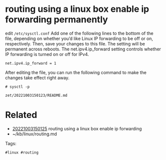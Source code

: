 # routing using a linux box enable ip forwarding permanently
edit `/etc/sysctl.conf`
Add one of the following lines to the bottom of the file, depending on whether you’d like Linux IP forwarding to be off or on, respectively. 
Then, save your changes to this file.
The setting will be permanent across reboots.
The net.ipv4.ip_forward setting controls whether IP forwarding is turned on or off for IPv4.
```
net.ipv4.ip_forward = 1
```
After editing the file, you can run the following command to make the changes take effect right away.
```
# sysctl -p
```

` zet/20221003150123/README.md `

# Related

- [20221003150125](/zet/20221003150125/README.md) routing using a linux box enable ip forwarding
- ~/kb/linux/routing.md

Tags:

    #linux #routing 
